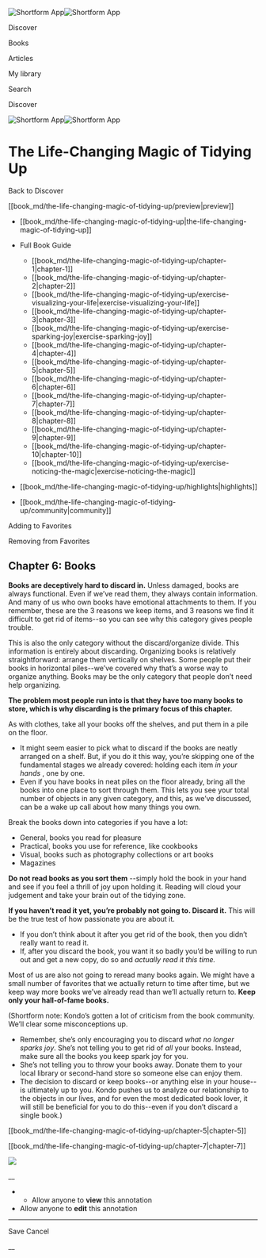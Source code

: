 ![Shortform App](/img/logo.36a2399e.svg)![Shortform App](/img/logo-dark.70c1b072.svg)

Discover

Books

Articles

My library

Search

Discover

![Shortform App](/img/logo.36a2399e.svg)![Shortform App](/img/logo-dark.70c1b072.svg)

# The Life-Changing Magic of Tidying Up

Back to Discover

[[book_md/the-life-changing-magic-of-tidying-up/preview|preview]]

  * [[book_md/the-life-changing-magic-of-tidying-up|the-life-changing-magic-of-tidying-up]]
  * Full Book Guide

    * [[book_md/the-life-changing-magic-of-tidying-up/chapter-1|chapter-1]]
    * [[book_md/the-life-changing-magic-of-tidying-up/chapter-2|chapter-2]]
    * [[book_md/the-life-changing-magic-of-tidying-up/exercise-visualizing-your-life|exercise-visualizing-your-life]]
    * [[book_md/the-life-changing-magic-of-tidying-up/chapter-3|chapter-3]]
    * [[book_md/the-life-changing-magic-of-tidying-up/exercise-sparking-joy|exercise-sparking-joy]]
    * [[book_md/the-life-changing-magic-of-tidying-up/chapter-4|chapter-4]]
    * [[book_md/the-life-changing-magic-of-tidying-up/chapter-5|chapter-5]]
    * [[book_md/the-life-changing-magic-of-tidying-up/chapter-6|chapter-6]]
    * [[book_md/the-life-changing-magic-of-tidying-up/chapter-7|chapter-7]]
    * [[book_md/the-life-changing-magic-of-tidying-up/chapter-8|chapter-8]]
    * [[book_md/the-life-changing-magic-of-tidying-up/chapter-9|chapter-9]]
    * [[book_md/the-life-changing-magic-of-tidying-up/chapter-10|chapter-10]]
    * [[book_md/the-life-changing-magic-of-tidying-up/exercise-noticing-the-magic|exercise-noticing-the-magic]]
  * [[book_md/the-life-changing-magic-of-tidying-up/highlights|highlights]]
  * [[book_md/the-life-changing-magic-of-tidying-up/community|community]]



Adding to Favorites 

Removing from Favorites 

## Chapter 6: Books

**Books are deceptively hard to discard in.** Unless damaged, books are always functional. Even if we’ve read them, they always contain information. And many of us who own books have emotional attachments to them. If you remember, these are the 3 reasons we keep items, and 3 reasons we find it difficult to get rid of items--so you can see why this category gives people trouble.

This is also the only category without the discard/organize divide. This information is entirely about discarding. Organizing books is relatively straightforward: arrange them vertically on shelves. Some people put their books in horizontal piles--we’ve covered why that’s a worse way to organize anything. Books may be the only category that people don’t need help organizing.

**The problem most people run into is that they have too many books to store, which is why discarding is the primary focus of this chapter.**

As with clothes, take all your books off the shelves, and put them in a pile on the floor.

  * It might seem easier to pick what to discard if the books are neatly arranged on a shelf. But, if you do it this way, you’re skipping one of the fundamental stages we already covered: holding each item _in your hands_ , one by one.
  * Even if you have books in neat piles on the floor already, bring all the books into one place to sort through them. This lets you see your total number of objects in any given category, and this, as we’ve discussed, can be a wake up call about how many things you own.



Break the books down into categories if you have a lot:

  * General, books you read for pleasure
  * Practical, books you use for reference, like cookbooks
  * Visual, books such as photography collections or art books
  * Magazines



**Do not read books as you sort them** \--simply hold the book in your hand and see if you feel a thrill of joy upon holding it. Reading will cloud your judgement and take your brain out of the tidying zone.

**If you haven’t read it yet, you’re probably not going to. Discard it.** This will be the true test of how passionate you are about it.

  * If you don’t think about it after you get rid of the book, then you didn’t really want to read it. 
  * If, after you discard the book, you want it so badly you’d be willing to run out and get a new copy, do so and _actually read it this time._



Most of us are also not going to reread many books again. We might have a small number of favorites that we actually return to time after time, but we keep way more books we’ve already read than we’ll actually return to. **Keep only your hall-of-fame books.**

(Shortform note: Kondo’s gotten a lot of criticism from the book community. We’ll clear some misconceptions up.

  * Remember, she’s only encouraging you to discard _what no longer sparks joy_. She’s not telling you to get rid of _all_ your books. Instead, make sure all the books you keep spark joy for you. 
  * She’s not telling you to throw your books away. Donate them to your local library or second-hand store so someone else can enjoy them. 
  * The decision to discard or keep books--or anything else in your house--is ultimately up to you. Kondo pushes us to analyze our relationship to the objects in our lives, and for even the most dedicated book lover, it will still be beneficial for you to do this--even if you don’t discard a single book.)



[[book_md/the-life-changing-magic-of-tidying-up/chapter-5|chapter-5]]

[[book_md/the-life-changing-magic-of-tidying-up/chapter-7|chapter-7]]

![](https://bat.bing.com/action/0?ti=56018282&Ver=2&mid=bb09725e-bd6f-4109-938f-9a9f148fbc85&sid=1711133063fa11eebdec89a8b8ae3bbc&vid=171147a063fa11eea7440fcfeb230d96&vids=0&msclkid=N&pi=0&lg=en-US&sw=800&sh=600&sc=24&nwd=1&tl=Shortform%20%7C%20Book&p=https%3A%2F%2Fwww.shortform.com%2Fapp%2Fbook%2Fthe-life-changing-magic-of-tidying-up%2Fchapter-6&r=&lt=360&evt=pageLoad&sv=1&rn=308582)

__

  *   * Allow anyone to **view** this annotation
  * Allow anyone to **edit** this annotation



* * *

Save Cancel

__



